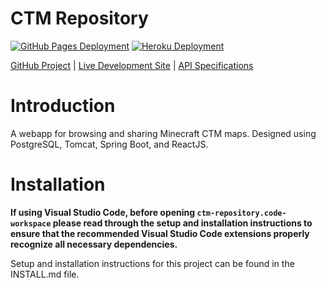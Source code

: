 # CTM Repository
[![GitHub Pages Deployment](https://github.com/ctm-community/ctm-repository/actions/workflows/deploy-gh-pages.yml/badge.svg)](https://github.com/ctm-community/ctm-repository/actions/workflows/deploy-gh-pages.yml)
[![Heroku Deployment](https://github.com/ctm-community/ctm-repository/actions/workflows/deploy-heroku.yml/badge.svg)](https://github.com/ctm-community/ctm-repository/actions/workflows/deploy-heroku.yml)

[GitHub Project](https://github.com/users/ctm-community/projects/1/views/1) | [Live Development Site](https://ctm-community.github.io/ctm-repository/) | [API Specifications](https://github.com/ctm-community/ctm-repository/wiki/CTM-Repository-API)

# Introduction
A webapp for browsing and sharing Minecraft CTM maps. Designed using PostgreSQL, Tomcat, Spring Boot, and ReactJS.

# Installation
**If using Visual Studio Code, before opening `ctm-repository.code-workspace` please read through the setup and installation instructions to ensure that the recommended Visual Studio Code extensions properly recognize all necessary dependencies.**

Setup and installation instructions for this project can be found in the INSTALL.md file.
